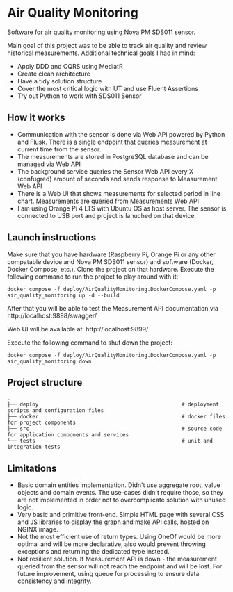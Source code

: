 ﻿# Air Quality Monitoring
Software for air quality monitoring using Nova PM SDS011 sensor.

Main goal of this project was to be able to track air quality and review historical measurements. Additional technical goals I had in mind:
- Apply DDD and CQRS using MediatR
- Create clean architecture
- Have a tidy solution structure
- Cover the most critical logic with UT and use Fluent Assertions
- Try out Python to work with SDS011 Sensor

## How it works
- Communication with the sensor is done via Web API powered by Python and Flusk. There is a single endpoint that queries measurement at current time from the sensor.
- The measurements are stored in PostgreSQL database and can be managed via Web API
- The background service queries the Sensor Web API every X (confugred) amount of seconds and sends response to Measurement Web API
- There is a Web UI that shows measurements for selected period in line chart. Measurements are queried from Measurements Web API
- I am using Orange Pi 4 LTS with Ubuntu OS as host server. The sensor is connected to USB port and project is lanuched on that device.

## Launch instructions
Make sure that you have hardware (Raspberry Pi, Orange Pi or any other compatable device and Nova PM SDS011 sensor) and software (Docker, Docker Compose, etc.). Clone the project on that hardware. Execute the following command to run the project to play around with it:

```
docker compose -f deploy/AirQualityMonitoring.DockerCompose.yaml -p air_quality_monitoring up -d --build
```

After that you will be able to test the Measurement API documentation via http://localhost:9898/swagger/

Web UI will be available at: http://localhost:9899/

Execute the following command to shut down the project:

```
docker compose -f deploy/AirQualityMonitoring.DockerCompose.yaml -p air_quality_monitoring down
```

## Project structure
    .
    ├── deploy                                              # deployment scripts and configuration files
    ├── docker                                              # docker files for project components
    ├── src                                                 # source code for application components and services
    └── tests                                               # unit and integration tests       
    

## Limitations
- Basic domain entities implementation. Didn't use aggregate root, value objects and domain events. The use-cases didn't require those, so they are not implemented in order not to overcomplicate solution with unused logic.
- Very basic and primitive front-end. Simple HTML page with several CSS and JS libraries to display the graph and make API calls, hosted on NGINX image.
- Not the most efficient use of return types. Using OneOf would be more optimal and will be more declarative, also would prevent throwing exceptions and returning the dedicated type instead.
- Not resilient solution. If Measurement API is down - the measurement queried from the sensor will not reach the endpoint and will be lost. For future improvement, using queue for processing to ensure data consistency and integrity.